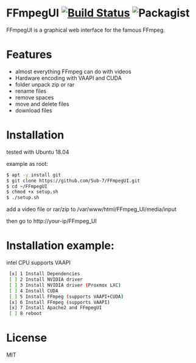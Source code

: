 # FFmpegUI [![Build Status](https://travis-ci.com/Sub-7/FFmpegUI.svg?branch=master)](https://travis-ci.com/Sub-7/FFmpegUI) ![Packagist](https://img.shields.io/packagist/l/doctrine/orm.svg) 
FFmpegUI is a graphical web interface for the famous FFmpeg.

# Features
- almost everything FFmpeg can do with videos
- Hardware encoding with VAAPI and CUDA
- folder unpack zip or rar
- rename files
- remove spaces
- move and delete files
- download files

# Installation
 tested with Ubuntu 18.04
 
 example as root:

```sh
$ apt -y install git
$ git clone https://github.com/Sub-7/FFmpegUI.git
$ cd ~/FFmpegUI
$ chmod +x setup.sh
$ ./setup.sh
```

add a video file or rar/zip to /var/www/html/FFmpeg_UI/media/input

then go to http://your-ip/FFmpeg_UI

# Installation example:

intel CPU supports VAAPI

```sh
 [x] 1 Install Dependencies
 [ ] 2 Install NVIDIA driver
 [ ] 3 Install NVIDIA driver (Proxmox LXC)
 [ ] 4 Install CUDA
 [ ] 5 Install FFmpeg (supports VAAPI+CUDA)
 [x] 6 Install FFmpeg (supports VAAPI)
 [x] 7 Install Apache2 and FFmpegUI
 [ ] 8 reboot
```



# License
MIT
